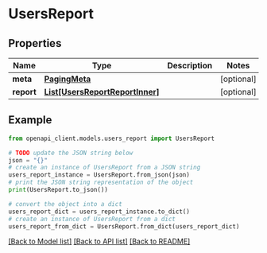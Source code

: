 # UsersReport


## Properties

Name | Type | Description | Notes
------------ | ------------- | ------------- | -------------
**meta** | [**PagingMeta**](PagingMeta.md) |  | [optional] 
**report** | [**List[UsersReportReportInner]**](UsersReportReportInner.md) |  | [optional] 

## Example

```python
from openapi_client.models.users_report import UsersReport

# TODO update the JSON string below
json = "{}"
# create an instance of UsersReport from a JSON string
users_report_instance = UsersReport.from_json(json)
# print the JSON string representation of the object
print(UsersReport.to_json())

# convert the object into a dict
users_report_dict = users_report_instance.to_dict()
# create an instance of UsersReport from a dict
users_report_from_dict = UsersReport.from_dict(users_report_dict)
```
[[Back to Model list]](../README.md#documentation-for-models) [[Back to API list]](../README.md#documentation-for-api-endpoints) [[Back to README]](../README.md)


